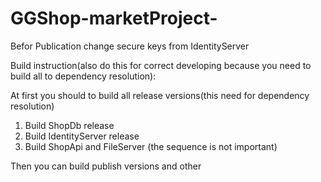 # GGShop-marketProject-

Befor Publication change secure keys from IdentityServer 
 
Build instruction(also do this for correct developing because you need to build all to dependency resolution): 

 At first you should to build all release versions(this need for dependency resolution)

  1. Build ShopDb release 
  2. Build IdentityServer release 
  3. Build ShopApi and FileServer (the sequence is not important)
    
 Then you can build publish versions and other



